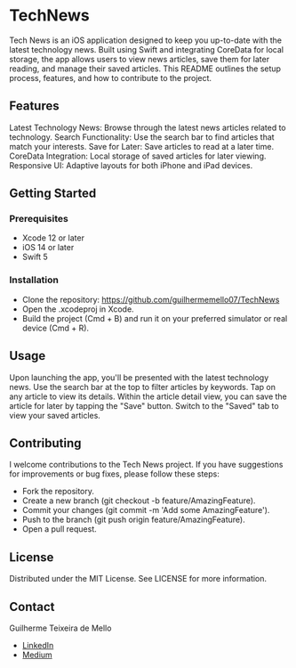 # TechNews
Tech News is an iOS application designed to keep you up-to-date with the latest technology news.
Built using Swift and integrating CoreData for local storage, the app allows users to view news articles, save them for later reading, and manage their saved articles. This README outlines the setup process, features, and how to contribute to the project.

## Features
Latest Technology News: Browse through the latest news articles related to technology.
Search Functionality: Use the search bar to find articles that match your interests.
Save for Later: Save articles to read at a later time.
CoreData Integration: Local storage of saved articles for later viewing.
Responsive UI: Adaptive layouts for both iPhone and iPad devices.

## Getting Started

### Prerequisites
- Xcode 12 or later
- iOS 14 or later
- Swift 5

### Installation
- Clone the repository: https://github.com/guilhermemello07/TechNews 
- Open the .xcodeproj in Xcode.
- Build the project (Cmd + B) and run it on your preferred simulator or real device (Cmd + R).

## Usage
Upon launching the app, you'll be presented with the latest technology news. Use the search bar at the top to filter articles by keywords. Tap on any article to view its details. Within the article detail view, you can save the article for later by tapping the "Save" button. Switch to the "Saved" tab to view your saved articles.

## Contributing
I welcome contributions to the Tech News project. If you have suggestions for improvements or bug fixes, please follow these steps:

- Fork the repository.
- Create a new branch (git checkout -b feature/AmazingFeature).
- Commit your changes (git commit -m 'Add some AmazingFeature').
- Push to the branch (git push origin feature/AmazingFeature).
- Open a pull request.

## License
Distributed under the MIT License. See LICENSE for more information.

## Contact
Guilherme Teixeira de Mello 
- [LinkedIn](https://www.linkedin.com/in/guilherme-demello/)
- [Medium](https://medium.com/@guilhermemello1988)
